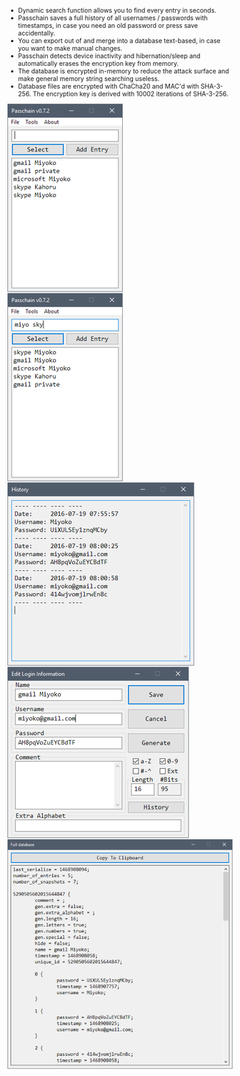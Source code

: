  * Dynamic search function allows you to find every entry in seconds.
 * Passchain saves a full history of all usernames / passwords with timestamps, in case you need an old password or press save accidentally.
 * You can export out of and merge into a database text-based, in case you want to make manual changes.
 * Passchain detects device inactivity and hibernation/sleep and automatically erases the encryption key from memory.
 * The database is encrypted in-memory to reduce the attack surface and make general memory string searching useless.
 * Database files are encrypted with ChaCha20 and MAC'd with SHA-3-256. The encryption key is derived with 10002 iterations of SHA-3-256.


![Screenshot](/screenshots/00.png?raw=true)
![Screenshot](/screenshots/01.png?raw=true)
![Screenshot](/screenshots/03.png?raw=true)
![Screenshot](/screenshots/02.png?raw=true)
![Screenshot](/screenshots/04.png?raw=true)

